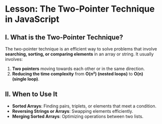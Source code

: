 # Lesson: The Two-Pointer Technique in JavaScript

## I. What is the Two-Pointer Technique?

The two-pointer technique is an efficient way to solve problems that involve **searching, sorting, or comparing elements** in an array or string. It usually involves:

1. **Two pointers** moving towards each other or in the same direction.
2. **Reducing the time complexity** from **O(n²) (nested loops)** to **O(n) (single loop)**.

## II. When to Use It

- **Sorted Arrays**: Finding pairs, triplets, or elements that meet a condition.
-  **Reversing Strings or Arrays**: Swapping elements efficiently.
- **Merging Sorted Arrays**: Optimizing operations between two lists.
